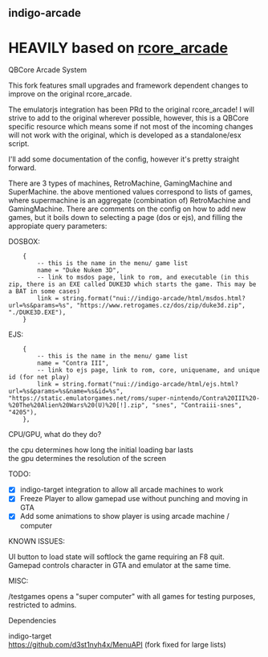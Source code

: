 ## indigo-arcade
# HEAVILY based on [rcore_arcade](https://github.com/Xogy/rcore_arcade)

QBCore Arcade System

This fork features small upgrades and framework dependent changes to improve on the original rcore_arcade.

The emulatorjs integration has been PRd to the original rcore_arcade! I will strive to add to the original wherever possible, however, this is a QBCore specific resource which means
some if not most of the incoming changes will not work with the original, which is developed as a standalone/esx script.

I'll add some documentation of the config, however it's pretty straight forward.

There are 3 types of machines, RetroMachine, GamingMachine and SuperMachine.
the above mentioned values correspond to lists of games, where supermachine is an aggregate (combination of) RetroMachine and GamingMachine.
There are comments on the config on how to add new games, but it boils down to selecting a page (dos or ejs), and filling the appropiate query parameters:

DOSBOX:
```
    {
        -- this is the name in the menu/ game list
        name = "Duke Nukem 3D", 
        -- link to msdos page, link to rom, and executable (in this zip, there is an EXE called DUKE3D which starts the game. This may be a BAT in some cases)
        link = string.format("nui://indigo-arcade/html/msdos.html?url=%s&params=%s", "https://www.retrogames.cz/dos/zip/duke3d.zip", "./DUKE3D.EXE"),
    }
```
EJS:
```
    {
        -- this is the name in the menu/ game list
        name = "Contra III",
        -- link to ejs page, link to rom, core, uniquename, and unique id (for net play)
        link = string.format("nui://indigo-arcade/html/ejs.html?url=%s&params=%s&name=%s&id=%s", "https://static.emulatorgames.net/roms/super-nintendo/Contra%20III%20-%20The%20Alien%20Wars%20(U)%20[!].zip", "snes", "Contraiii-snes", "4205"),
    },
```
CPU/GPU, what do they do?

the cpu determines how long the initial loading bar lasts<br>
the gpu determines the resolution of the screen

TODO:
- [x] indigo-target integration to allow all arcade machines to work
- [x] Freeze Player to allow gamepad use without punching and moving in GTA
- [x] Add some animations to show player is using arcade machine / computer

KNOWN ISSUES:

UI button to load state will softlock the game requiring an F8 quit.<br>
Gamepad controls character in GTA and emulator at the same time.

MISC:

/testgames opens a "super computer" with all games for testing purposes, restricted to admins.

Dependencies

indigo-target<br>
https://github.com/d3st1nyh4x/MenuAPI (fork fixed for large lists)

